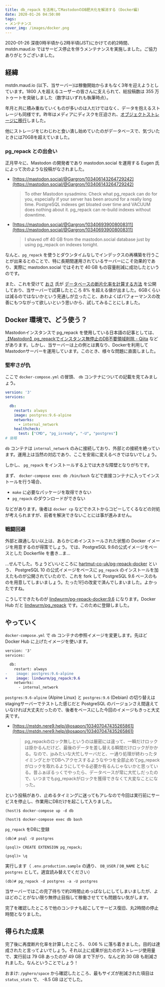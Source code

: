 ```yaml
---
title: db_repack を活用してMastodonのDB肥大化を解消する (Docker編)
date: 2020-01-26 04:50:00
tags:
- メンテナンス
cover_img: /images/docker.png
---
```


2020-01-26 深夜0時半頃から2時半頃(JST)にかけての約2時間、mstdn.maud.io ではサービス停止を伴うメンテナンスを実施しました。ご協力ありがとうございました。

<!-- more -->

## 経緯

mstdn.maud.io (以下、当サーバー)は稼働開始からまもなく3年を迎えようとしています。1800 人を超えるユーザーの皆さんに支えられて、総投稿数は 355 万トゥートを突破しました（数字はいずれも執筆時点）。

年月と共に積み重ねていくものが多いのは人だけではなく、データを抱えるストレージも同様です。昨年はメディアにディスクを圧迫され、[オブジェクトストレージに移行](https://diary.akane.blue/2019/06/05/move-media-to-object-storage/)しました。

他にストレージをじわじわと食い潰し始めていたのがデータベースで、気づいたときには70GBを超えていました。

### pg_repack との出会い

正月早々に、Mastodon の開発者であり mastodon.social を運用する Eugen 氏によって次のような投稿がなされました。

* [https://mastodon.social/@Gargron/103406143264729242](https://mastodon.social/@Gargron/103406143264729242)

  > To other Mastodon sysadmins: Check what pg_repack can do for you, especially if your server has been around for a really long time. PostgreSQL indexes get bloated over time and VACUUM does nothing about it. pg_repack can re-build indexes without downtime.

* [https://mastodon.social/@Gargron/103406939008008311](https://mastodon.social/@Gargron/103406939008008311)

  > I shaved off 40 GB from the mastodon.social database just by using pg_repack on indexes tonight.

なんと、`pg_repack` を使うとダウンタイムなしでインデックスの再構築を行うことが出来るとのことで、特に長期間運用されているサーバーにこそ効果的であり、実際に mastodon.social ではそれで 40 GB もの容量削減に成功したというのです。

また、これを受けて [おさ](https://mstdn.nere9.help/@osapon) 氏が [データベースの断片化率を計算する方法](https://gist.github.com/osapon/8abd82ac942a0ccdce7e02b0540b15db) を公開しており、当サーバーで試算したところ 8% を超える値が出ました。6GBくらいは減るのではないかという見通しが立ったこと、あわよくばパフォーマンスの改善にもつながって欲しいという思いから、試してみることにしました。

## Docker 環境で、どう使う？

Mastodonインスタンスで pg_repack を使用している日本語の記事としては、 [【Mastodon】pg_repackでインスタンス無停止のDB不要領域削除 - Qiita](https://qiita.com/west2538/items/a82827ece65469c8c2be) などがあります。しかし、当サーバーは上の例とは異なり、Dockerを利用してMastodonサーバーを運用しています。このとき、様々な問題に直面しました。

### 堅牢さが仇

ここで `docker-compose.yml` の冒頭、 `db` コンテナについての記載を見てみましょう。

```yml
version: '3'
services:

  db:
    restart: always
    image: postgres:9.6-alpine
    networks:
      - internal_network
    healthcheck:
      test: ["CMD", "pg_isready", "-U", "postgres"]
# 後略
```

`db` コンテナは `internal_network` のみに接続しており、外部との接続を絶っています。運用上は当然の対応であり、ここを安易に変えるべきではないでしょう。

しかし、 `pg_repack` をインストールする上では大きな障壁となりがちです。

まず、 `docker-compose exec db /bin/bash` などで直接コンテナに入ってインストールを行う場合、

* `make` に必要なパッケージを取得できない
* `pg_repack` のダウンロードができない

などがあります。後者は `docker cp` などでホストからコピーしてくるなどの対処が考えられますが、前者を解決できないことには事が進みません。

### 戦闘回避

外部と疎通しない以上は、あらかじめインストールされた状態の Docker イメージを用意するのが得策でしょう。では、PostgreSQL 9.6の公式イメージをベースとした Dockerfile を書き…ま…

…せんでした。ちょうどいいところに [hartmut-co-uk/pg-repack-docker](https://github.com/hartmut-co-uk/pg-repack-docker) という、 PostgreSQL 10 の公式イメージをベースに `pg_repack` のインストールを加えたものが公開されていたので、これを fork して PostgreSQL 9.6 ベースのものを用意してしまいましょう。たった1行の改変で済んでしまいました。よかったですね。

こうしてできたものが [lindwurm/pg-repack-docker:9.6](https://github.com/lindwurm/pg-repack-docker/tree/9.6) になります。Docker Hub だと [lindwurm/pg_repack](https://hub.docker.com/r/lindwurm/pg_repack) です。このために登録しました。

## やっていく

`docker-compose.yml` で `db` コンテナの参照イメージを変更します。先ほど Docker Hub に上げたイメージを使います。

```diff
version: '3'
services:

  db:
    restart: always
-    image: postgres:9.6-alpine
+    image: lindwurm/pg_repack:9.6
    networks:
      - internal_network
```

`postgres:9.6-alpine` (Alpine Linux) と `postgres:9.6` (Debian) の切り替えはstagingサーバーでテストした感じだと PostgreSQL のバージョンさえ間違えていなければ大丈夫だったので、後者をベースにした今回のイメージもきっと大丈夫です。

* [https://mstdn.nere9.help/@osapon/103407047435265861](https://mstdn.nere9.help/@osapon/103407047435265861)

  > pg_repackのロック無しというのは厳密には違って、一瞬だけロックは掛かるんだけど、最後のデータを差し替える瞬間だけロックがかかる。なので、jpみたいな大忙しサーバだと、一通り処理が終わったタイミングとかでDBへアクセスするようなやつを全部止めてpg_repackがロックを取れるようにしてやる必要か有るんじゃないかと思っている。昔ふぁぼるっくでやったら、データベースが常に大忙しだったので、いつまでもpg_repackがロックを獲得できなくて大変なことになった。

という投稿があり、止めるタイミングに迷ってもアレなので今回は実行前にサービスを停止し、作業用にDBだけを起こして入りました。

```
(host)$ docker-compose up -d db
```

```
(host)$ docker-compose exec db bash
```

`pg_repack` をDBに登録

```
(db)# psql -U postgres
```

```
(psql)> CREATE EXTENSION pg_repack;
```

```
(psql)> \q
```

実行します（ `.env.production.sample` の通り、 `DB_USER` / `DB_NAME` ともに `postgres` として。適宜読み替えてください）

```
(db)# pg_repack -d postgres -a -U postgres
```

当サーバーではこの完了待ちで約2時間止めっぱなしにしてしまいましたが、よほどのことがない限り無停止目指して稼働させてても問題ない気がします。

完了を確認したところで他のコンテナも起こしてサービス復旧、丸2時間の停止時間となりました。

## 得られた成果

完了後に再度断片化率を計算したところ、 0.06 % に落ち着きました。目的は達成されたと言ってよいでしょう。それ以上に成果が出たのがストレージ使用量で、実行前は 79 GB あったのが 49 GB まで下がり、なんと約 30 GB も削減されました。なんということでしょう！

おまけ: `/pghero/space` から確認したところ、最もサイズが削減された項目は `status_stats` で、 -8.5 GB ほどでした。